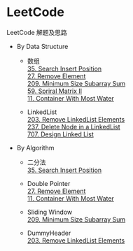 # LeetCode
LeetCode 解题及思路
* By Data Structure
    * 数组  
        [35. Search Insert Position](./Problems/35.SearchInsertPosition)  
        [27. Remove Element](./Problems/27.RemoveElement)  
        [209. Minimum Size Subarray Sum](./Problems/209.MinimumSizeSubarraySum)  
        [59. Spriral Matrix II](./Problems/59.SpiralMatrixII)  
        [11. Container With Most Water](./Problems/11.ContainerWithMostWater)
    
    * LinkedList  
        [203. Remove LinkedList Elements](./Problems/203.RemoveLinkedListElements)  
        [237. Delete Node in a LinkedList](./Problems/237.DeleteNodeInALinkedList)  
        [707. Design Linked List](./Problems/707.DesignLinkedList)

* By Algorithm
    * 二分法  
        [35. Search Insert Position](./Problems/35.SearchInsertPosition)    
    
    * Double Pointer  
        [27. Remove Element](./Problems/27.RemoveElement)  
        [11. Container With Most Water](./Problems/11.ContainerWithMostWater)  
       
    * Sliding Window  
        [209. Minimum Size Subarray Sum](./Problems/209.MinimumSizeSubarraySum)   
    
    * DummyHeader  
        [203. Remove LinkedList Elements](./Problems/203.RemoveLinkedListElements)
    